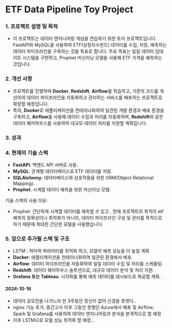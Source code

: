 # ETF Data Pipeline Toy Project

### **1. 프로젝트 설명 및 목적**

- 이 프로젝트는 데이터 엔지니어링 개념을 연습하기 위한 토이 프로젝트입니다. FastAPI와 MySQL을 사용하여 ETF(상장지수펀드) 데이터를 수집, 저장, 예측하는 데이터 파이프라인을 구축하는 것을 목표로 합니다. 주요 목표는 일일 데이터 업데이트 시스템을 구현하고, Prophet 머신러닝 모델을 사용해 ETF 가격을 예측하는 것입니다.

### **2. 개선 사항**

- 프로젝트를 진행하며 **Docker**, **Redshift**, **Airflow**를 학습하고, 기존의 코드를 개선하여 데이터 파이프라인을 자동화하고 관리하는 서비스를 배포하는 프로젝트로 확장할 예정입니다.
- 특히, **Docker**로 애플리케이션을 컨테이너화하여 일관된 개발 환경과 배포 환경을 구축하고, **Airflow**를 사용해 데이터 수집과 처리를 자동화하며, **Redshift**와 같은 데이터 웨어하우스를 사용하여 대규모 데이터 처리를 지원할 계획입니다.

### **3. 성과**


### **4. 현재의 기술 스택**

- **FastAPI**: 백엔드 API 서버로 사용.
- **MySQL**: 관계형 데이터베이스로 ETF 데이터를 저장.
- **SQLAlchemy**: 데이터베이스와 상호작용을 위한 ORM(Object Relational Mapping).
- **Prophet**: 시계열 데이터 예측을 위한 머신러닝 모델.

기술 스택의 사용 이유:

- Prophet: 간단하게 시계열 데이터를 예측할 수 있고 , 현재 프로젝트의 목적이  etf 예측의 정확성이나 최적화가 아니라, 데이터 파이프라인 구성 및 관리를 목적으로 하기 때문에 최대한 간단한 모델을 사용했습니다.

### **5. 앞으로 추가될 스택 및 구조**

- LSTM : 하이퍼 파라미터를 최적화 하고, 모델의 예측 성능을 더 높일 계획
- **Docker**: 애플리케이션을 컨테이너화하여 일관된 환경에서 배포.
- **Airflow**: 데이터 파이프라인을 자동화하여 일일 데이터 수집 및 처리를 스케줄링.
- **Redshift**: 데이터 웨어하우스 솔루션으로, 대규모 데이터 분석 및 처리 지원.
- **Grafana 또는 Tableau**: 시각화를 통해 예측 데이터를 대시보드로 제공할 계획.


#### 2024-10-16
- 데이터 공모전을 나가느라 한 3주동안 정신이 없어 신경을 못썻다..
- nginx 기능 추가, 중간고사 이후 그동안 못했던 Azure에서 배포 및 Airflow, Spark 및 Grafana를 사용하여 데이터 엔지니어링과 분석을 본격적으로 할 예정
- 이후 LSTM으로 모델 성능 최적화 할 예정...

